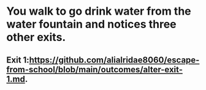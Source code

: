 # You walk to go drink water from the water fountain and notices three other exits.
## Exit 1:https://github.com/alialridae8060/escape-from-school/blob/main/outcomes/alter-exit-1.md.
